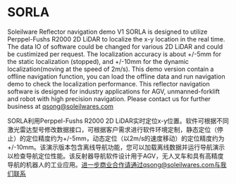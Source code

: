 # SORLA
Soleilware Reflector navigation demo V1
SORLA is designed to utilize Perppel-Fushs R2000 2D LiDAR to localize the x-y location in the real time. The data IO of software could be changed for various 2D LiDAR and could be custimized per request. The localization accuracy is about +/-5mm for the static localization (stopped), and +/-10mm for the dynamic localization(moving at the speed of 2m/s). This demo version contain a offline navigation function, you can load the offline data and run navigation demo to check the localization performance. This reflector navigation software is designed for industry applications for AGV, unmanned-forklift and robot with high precision navigation. Please contact us for further business at qsong@soleilwares.com



SORLA利用Perppel-Fushs R2000 2D LiDAR实时定位x-y位置。软件可根据不同激光雷达型号修改数据接口，可根据客户需求进行软件环境定制，静态定位（停止）的定位精度约为+/-5mm，动态定位（以2m/s的速度移动）的定位精度约为+/-10mm。该演示版本包含离线导航功能，您可以加载离线数据并运行导航演示以检查导航定位性能。该反射器导航软件设计用于AGV，无人叉车和具有高精度导航的机器人的工业应用。进一步商业合作请通过qsong@soleilwares.com与我们联系
